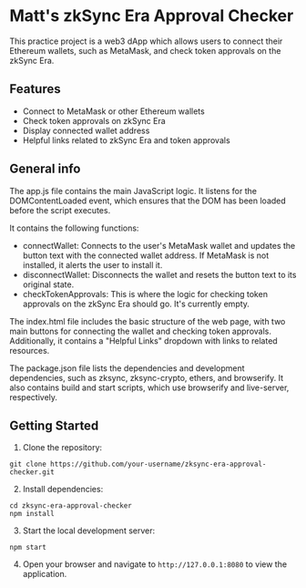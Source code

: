# Matt's zkSync Era Approval Checker 

This practice project is a web3 dApp which allows users to connect their Ethereum wallets, such as MetaMask, and check token approvals on the zkSync Era.

## Features

- Connect to MetaMask or other Ethereum wallets
- Check token approvals on zkSync Era 
- Display connected wallet address
- Helpful links related to zkSync Era and token approvals

## General info

The app.js file contains the main JavaScript logic. It listens for the DOMContentLoaded event, which ensures that the DOM has been loaded before the script executes. 

It contains the following functions:

- connectWallet: Connects to the user's MetaMask wallet and updates the button text with the connected wallet address. If MetaMask is not installed, it alerts the user to install it.
- disconnectWallet: Disconnects the wallet and resets the button text to its original state.
- checkTokenApprovals: This is where the logic for checking token approvals on the zkSync Era should go. It's currently empty.

The index.html file includes the basic structure of the web page, with two main buttons for connecting the wallet and checking token approvals. Additionally, it contains a "Helpful Links" dropdown with links to related resources.

The package.json file lists the dependencies and development dependencies, such as zksync, zksync-crypto, ethers, and browserify. It also contains build and start scripts, which use browserify and live-server, respectively.


## Getting Started

1. Clone the repository:

```
git clone https://github.com/your-username/zksync-era-approval-checker.git
```

2. Install dependencies:

```
cd zksync-era-approval-checker
npm install
```

3. Start the local development server:

```
npm start
```

4. Open your browser and navigate to `http://127.0.0.1:8080` to view the application.
